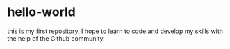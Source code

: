 # hello-world
this is my first repository. I hope to learn to code and develop my skills with the help of the Github community.
